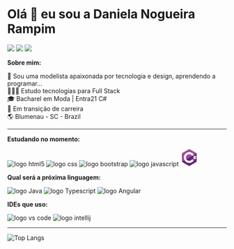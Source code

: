 # Olá 👋 eu sou a Daniela Nogueira Rampim


<div>
	<a href="https://contate.me/daninogueira" target= "_blank"><img src="https://img.shields.io/badge/WhatsApp-25D366?style=for-the-badge&logo=whatsapp&logoColor=white" target="_blank"><a/>
	<a href="https://www.linkedin.com/in/daniela-nogueira-rampim" target="_blank"><img src="https://img.shields.io/badge/-LinkedIn-%230077B5?style=for-the-badge&logo=linkedin&logoColor=white" target="_blank"></a>
	<a href = "mailto:daninogueira.dev@gmail.com"><img src="https://img.shields.io/badge/Gmail-D14836?style=for-the-badge&logo=gmail&logoColor=white" target="_blank"></a>	
</div>

**Sobre mim:**

 🧵 Sou uma modelista apaixonada por tecnologia e design, aprendendo a programar...<br>
 👩🏻‍💻 Estudo tecnologias para Full Stack <br>
 🎓 Bacharel em Moda | Entra21 C# <br>
 💼 Em transição de carreira <br>
🌎 Blumenau - SC - Brazil

---
**Estudando no momento:**

<div style="display:flex, margin-left: 6px">
    <img width="40px" src="https://cdn.jsdelivr.net/gh/devicons/devicon/icons/html5/html5-original.svg" alt="logo html5" title="HTML5">    
    <img width="40px" src="https://cdn.jsdelivr.net/gh/devicons/devicon/icons/css3/css3-original.svg" alt="logo css" title="CSS3">
    <img width="45px" src="https://cdn.jsdelivr.net/gh/devicons/devicon/icons/bootstrap/bootstrap-original.svg" alt="logo bootstrap" title="Bootstrap 5" >       
    <img width="40px" src="https://cdn.jsdelivr.net/gh/devicons/devicon/icons/javascript/javascript-original.svg" alt="logo javascript" title="Javascript">
    <img width="40px" src="https://raw.githubusercontent.com/devicons/devicon/v2.16.0/icons/csharp/csharp-original.svg" alt="logo C#" title="C#">  
</div>


**Qual será a próxima linguagem:**

<div style="display:flex, margin-left: 6px">
    <img width="40px" src="https://cdn.jsdelivr.net/gh/devicons/devicon/icons/java/java-original.svg" alt="logo Java" title="Java">
    <img width="40px" src="https://cdn.jsdelivr.net/gh/devicons/devicon/icons/typescript/typescript-original.svg" alt="logo Typescript" title="Typescript">     
    <img width="40px" src="https://cdn.jsdelivr.net/gh/devicons/devicon/icons/angularjs/angularjs-original.svg" alt="logo Angular" title="Angular">
</div>


**IDEs que uso:**

<div style="display:flex, margin-left: 6px">
    <img width="40px" src="https://cdn.jsdelivr.net/gh/devicons/devicon/icons/vscode/vscode-original.svg" alt="logo vs code" title="VS code">
    <img width="40px" src="https://cdn.jsdelivr.net/gh/devicons/devicon/icons/intellij/intellij-original.svg" alt="logo intellij" title="Intellij">  
</div>


---
<div>

![Top Langs](https://github-readme-stats.vercel.app/api/top-langs/?username=nogueiraDani&layout=compact)

</div>
